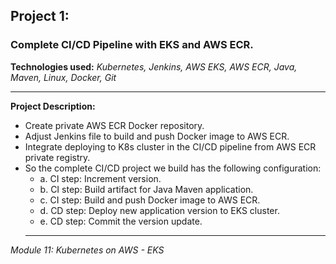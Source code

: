 ## Project 1:
### Complete CI/CD Pipeline with EKS and AWS ECR.
**Technologies used:**
*Kubernetes, Jenkins, AWS EKS, AWS ECR, Java, Maven, Linux, Docker, Git*

---

**Project Description:**
- Create private AWS ECR Docker repository.
- Adjust Jenkins file to build and push Docker image to AWS ECR.
- Integrate deploying to K8s cluster in the CI/CD pipeline from AWS ECR private registry.
- So the complete CI/CD project we build has the following configuration:
    - a. CI step: Increment version.
    - b. CI step: Build artifact for Java Maven application.
    - c. CI step: Build and push Docker image to AWS ECR.
    - d. CD step: Deploy new application version to EKS cluster.
    - e. CD step: Commit the version update.
  ---
*Module 11: Kubernetes on AWS - EKS*
